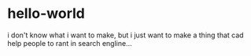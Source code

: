 # hello-world
i don't know what i want to make, but i just want to make a thing that cad help people to rant in search engline...
